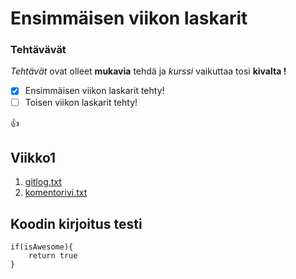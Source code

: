 # Ensimmäisen viikon laskarit

### Tehtävävät

*Tehtävät* ovat olleet **mukavia** tehdä ja *kurssi* vaikuttaa tosi **kivalta !**

- [x] Ensimmäisen viikon laskarit tehty!
- [ ] Toisen viikon laskarit tehty!

:+1:

## Viikko1

1. [gitlog.txt](https://github.com/kimmomuli/ot-harjoitustyo/blob/master/laskarit/viikko1/gitlog.txt)
2. [komentorivi.txt](https://github.com/kimmomuli/ot-harjoitustyo/blob/master/laskarit/viikko1/komentorivi.txt)

## Koodin kirjoitus testi
    if(isAwesome){
    	return true
    }
